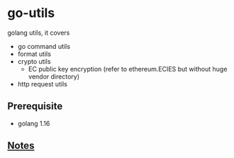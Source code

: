 # go-utils


golang utils, it covers
 - go command utils
 - format utils
 - crypto utils
   - EC public key encryption (refer to ethereum.ECIES but without huge vendor directory)
 - http request utils

## Prerequisite
- golang 1.16

## [Notes](https://github.com/davidkhala/goutils/wiki/Notes)

